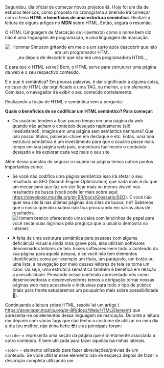 Segundou, dia oficial de começar novos projetos 😅. Hoje foi um dia de estudos teóricos, como proposto no cronograma a imersão irá começar com o tema **HTML e benefícios de uma estrutura semântica**. Realizei a leitura de alguns artigos no **MDN** sobre HTML. Então, segura o resumão.

O HTML (Linguagem de Marcação de Hipertexto) como o nome bem diz não é uma linguagem de programação, é uma linguagem de marcação.

<div align="center">
<img src="https://media.giphy.com/media/xU9TT471DTGJq/giphy.gif" alt="Hommer Simpson gritando em meio a um surto após descobrir que não era um programador HTML">
</div>

<div align="center">
_eu depois de descobrir que não era uma programadora HTML._
</div>

E para que o HTML serve? Bom, o HTML serve para estruturar uma página da web e o seu respectivo conteúdo.

E o que é semântica? Em poucas palavras, é dar significado a alguma coisa, no caso do HTML dar significado a uma TAG, ou melhor, a um elemento. Com isso, o navegador irá exibir o seu conteúdo corretamente.

Realizando a fusão de HTML e semântica vem a pergunta:

**Quais o benefícios de se codificar um HTML semântico? Para começar:**

- Os usuários tendem a ficar pouco tempo em uma página da web quando não acham o conteúdo desejado rapidamente (alô imediatismo!), imagina em uma página sem semântica nenhuma? Que não possui títulos, palavras-chave em destaque e etc. Então, uma boa estrutura semântica é um investimento para que o usuário passe mais tempo em sua página web pois, encontrará facilmente o conteúdo desejado e irá explorar cada vez mais o seu site.

Além dessa questão de segurar o usuário na página temos outros pontos importantes como:

- Se você não codifica uma página semântica isso irá afetar o seu resultado no SEO (Search Engine Optimization) que nada mais é do que um mecanismo que faz um site ficar mais ou menos visível nos resultados de busca (você pode ler mais sobre aqui: https://developer.mozilla.org/pt-BR/docs/Glossario/SEO). E você não quer seu site lá nas últimas páginas dos sites de busca, né? Sabemos que o nosso querido usuário não fica procurando em várias abas de resultados.
  <img src="https://media.giphy.com/media/SqflD5OvHoWILB7qWm/giphy.gif" alt="Homem branco oferecendo uma caixa com lencinhos de papel para você secar suas lágrimas pela preguiça que o usuário demostra na internet.">

- A falta de uma estrutura semântica para pessoas com alguma deficiência visual é ainda mais grave pois, elas utilizam softwares denominados leitores de tela. Esses softwares leem todo o conteúdo da sua página para aquela pessoa, e se você não tem elementos identificados como por exemplo um título, um parágrafo, um botão ou uma lista, a navegação por meio desses leitores de tela se torna um caos. Ou seja, uma estrutura semântica também é benéfica em relação a acessibilidade. Pensando nesse conteúdo apresentado nós como desenvolvedoras e desenvolvedores temos a obrigação tornar nossas páginas web mais acessíveis e inclusivas para todo o tipo de público (mais para frente estudaremos um pouquinho mais sobre acessibilidade 🤩).

Continuando a leitura sobre HTML, resolvi lei um artigo ( https://developer.mozilla.org/pt-BR/docs/Web/HTML/Element) que apresenta-se os elementos dessa linguagem de marcação.
Durante a leitura me deparei com várias tags que não tenho o costume de utilizar no meu dia a dia (ou melhor, não tinha hehe 😎) e as principais foram:

`<aside>` = representa uma seção da página que é diretamente associada a outro conteúdo. É bem utilizada para fazer aquelas barrinhas laterais.

`<abbr>` = elemento utilizado para fazer abreviações/prévias de um conteúdo. Se você utilizar esse elemento não se esqueça depois de fazer a descrição completa utilizando um <title>.

`<area>` = define a área de clique de um elemento.

`<progress>` = monta uma barrinha de progresso.

O HTML oferece vários elementos para que você possa realizar uma estrutura o mais semântica possível para o seu site.

**Como desafio:** O que você acha de largar o comodismo de usar `<div>` e tags genéricas ou só as tags mais conhecidas do HTML e construir um site mais semântico usando a documentação como guia? 😊

Você não é um arquivo ambulante mas com um pouquinho de prática vários desses elementos virão naturalmente em sua cabeça na hora de estruturar o seu site.


<img src="https://media.giphy.com/media/xT0xeMBKWerQ930gKc/giphy.gif" alt="Dois personagens de star wars fazendo o sinal de joinha.">
